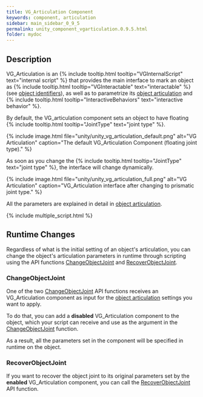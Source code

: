 ```yaml
---
title: VG_Articulation Component
keywords: component, articulation
sidebar: main_sidebar_0_9_5
permalink: unity_component_vgarticulation.0.9.5.html
folder: mydoc
---
```


## Description

VG_Articulation is an {% include tooltip.html tooltip="VGInternalScript" text="internal script" %} that provides the main interface to mark an object as {% include tooltip.html tooltip="VGInteractable" text="interactable" %} (see [object identifiers](unity_get_started_objects.html#customizing-layers-and-component-names)), as well as to parametrize its [object articulation](object_articulation.html#object-articulation) and {% include tooltip.html tooltip="InteractiveBehaviors" text="interactive behavior" %}. 

By default, the VG_articulation component sets an object to have floating {% include tooltip.html tooltip="JointType" text="joint type" %}. 

{% include image.html file="unity/unity_vg_articulation_default.png" alt="VG Articulation" caption="The default VG_Articulation Component (floating joint type)." %}

As soon as you change the {% include tooltip.html tooltip="JointType" text="joint type" %}, the interface will change dynamically.

{% include image.html file="unity/unity_vg_articulation_full.png" alt="VG Articulation" caption="VG_Articulation interface after changing to  prismatic joint type." %}

All the parameters are explained in detail in [object articulation](object_articulation.html#object-articulation).

{% include multiple_script.html %}

## Runtime Changes

Regardless of what is the initial setting of an object's articulation, you can change the object's articulation parameters in runtime 
through scripting using the API functions [ChangeObjectJoint](virtualgrasp_unityapi.html#changeobjectjoint) 
and [RecoverObjectJoint](virtualgrasp_unityapi.html#recoverobjectjoint).

### ChangeObjectJoint

One of the two [ChangeObjectJoint](virtualgrasp_unityapi.html#changeobjectjoint) API functions receives an VG_Articulation component as input for the [object articulation](object_articulation.html#object-articulation) settings you want to apply.

To do that, you can add a **disabled** VG_Articulation component to the object, which your script can receive and use as the argument in the [ChangeObjectJoint](virtualgrasp_unityapi.html#changeobjectjoint) function.

As a result, all the parameters set in the component will be specified in runtime on the object. 

### RecoverObjectJoint

If you want to recover the object joint to its original parameters set by the **enabled** VG_Articulation component, you can call the [RecoverObjectJoint](virtualgrasp_unityapi.html#recoverobjectjoint) API function.
